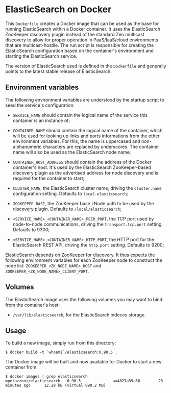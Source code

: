 ElasticSearch on Docker
=======================

This `Dockerfile` creates a Docker image that can be used as the base for
running ElasticSearch within a Docker container. It uses the ElasticSearch
ZooKeeper discovery plugin instead of the standard Zen multicast discovery to
allow for proper operation in PaaS/IaaS/cloud environments that are
multicast-hostile. The run script is responsible for creating the ElasticSearch
configuration based on the container's environment and starting the
ElasticSearch service.

The version of ElasticSearch used is defined in the `Dockerfile` and generally
points to the latest stable release of ElasticSearch.

Environment variables
---------------------

The following environment variables are understood by the startup script to
seed the service's configuration:

  - `SERVICE_NAME` should contain the logical name of the service this
    container is an instance of;
  - `CONTAINER_NAME` should contain the logical name of the container,
    which will be used for looking up links and ports informations from the
    other environment variables. For this, the name is uppercased and
    non-alphanumeric characters are replaced by underscores. The container name
    will also be used as the ElasticSearch node name;
  - `CONTAINER_HOST_ADDRESS` should contain the address of the Docker
    container's host. It's used by the ElasticSearch ZooKeeper-based discovery
    plugin as the advertised address for node discovery and is required for the
    container to start;

  - `CLUSTER_NAME`, the ElasticSearch cluster name, driving the
    `cluster.name` configuration setting. Defaults to
    `local-elasticsearch`;
  - `ZOOKEEPER_BASE`, the ZooKeeper base zNode path to be
    used by the discovery plugin. Defaults to `/local/elasticsearch`;
  - `<SERVICE_NAME>_<CONTAINER_NAME>_PEER_PORT`, the TCP port used by
    node-to-node communications, driving the `transport.tcp.port`
    setting. Defaults to 9300;
  - `<SERVICE_NAME>_<CONTAINER_NAME>_HTTP_PORT`, the HTTP port for the
    ElasticSearch REST API, driving the `http.port` setting. Defaults to
    9200;

ElasticSearch depends on ZooKeeper for discovery. It thus expects the following
environment variables for each ZooKeeper node to construct the node list:
`ZOOKEEPER_<ZK_NODE_NAME>_HOST` and `ZOOKEEPER_<ZK_NODE_NAME>_CLIENT_PORT`.

Volumes
-------

The ElasticSearch image uses the following volumes you may want to bind from
the container's host:

  - `/var/lib/elasticsearch`, for the ElasticSearch indeces storage.

Usage
-----

To build a new image, simply run from this directory:

```
$ docker build -t `whoami`/elasticsearch:0.90.5 .
```

The Docker image will be built and now available for Docker to start a new
container from:

```
$ docker images | grep elasticsearch
mpetazzoni/elasticsearch   0.90.5              aa4827a39a60        23 minutes ago      12.29 kB (virtual 890.2 MB)
```
